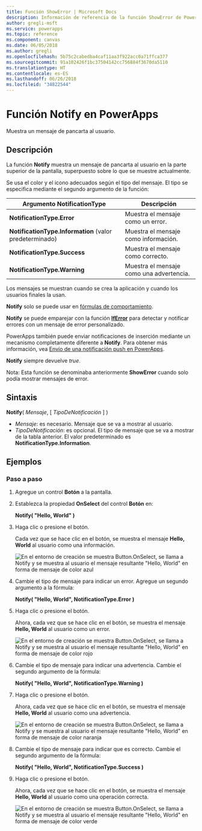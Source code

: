 ```yaml
---
title: Función ShowError | Microsoft Docs
description: Información de referencia de la función ShowError de PowerApps, con sintaxis y ejemplos
author: gregli-msft
ms.service: powerapps
ms.topic: reference
ms.component: canvas
ms.date: 06/05/2018
ms.author: gregli
ms.openlocfilehash: 5b75c2cabedba4caf11aa3f922acc0a71ffca377
ms.sourcegitcommit: 91a102426f1bc37504142cc756884f3670da5110
ms.translationtype: HT
ms.contentlocale: es-ES
ms.lasthandoff: 06/26/2018
ms.locfileid: "34822544"
---
```

# <a name="notify-function-in-powerapps"></a>Función Notify en PowerApps
Muestra un mensaje de pancarta al usuario.

## <a name="description"></a>Descripción
La función **Notify** muestra un mensaje de pancarta al usuario en la parte superior de la pantalla, superpuesto sobre lo que se muestre actualmente.  

Se usa el color y el icono adecuados según el tipo del mensaje.   El tipo se especifica mediante el segundo argumento de la función:

| Argumento NotificationType | Descripción |
| --- | --- |
| **NotificationType.Error** | Muestra el mensaje como un error. |
| **NotificationType.Information** (valor predeterminado) | Muestra el mensaje como información.  |
| **NotificationType.Success** | Muestra el mensaje como correcto. |
| **NotificationType.Warning** | Muestra el mensaje como una advertencia. |

Los mensajes se muestran cuando se crea la aplicación y cuando los usuarios finales la usan.

**Notify** solo se puede usar en [fórmulas de comportamiento](../working-with-formulas-in-depth.md).

**Notify** se puede emparejar con la función [**IfError**](function-iferror.md) para detectar y notificar errores con un mensaje de error personalizado.

PowerApps también puede enviar notificaciones de inserción mediante un mecanismo completamente diferente a **Notify**.  Para obtener más información, vea [Envío de una notificación push en PowerApps](../add-notifications.md).

**Notify** siempre devuelve *true*.

Nota: Esta función se denominaba anteriormente **ShowError** cuando solo podía mostrar mensajes de error.

## <a name="syntax"></a>Sintaxis
**Notify**( *Mensaje*, [ *TipoDeNotificación* ] )

* *Mensaje*: es necesario.  Mensaje que se va a mostrar al usuario.
* *TipoDeNotificación*: es opcional.  El tipo de mensaje que se va a mostrar de la tabla anterior.  El valor predeterminado es **NotificationType.Information**.  

## <a name="examples"></a>Ejemplos

### <a name="step-by-step"></a>Paso a paso

1. Agregue un control **Botón** a la pantalla.

2. Establezca la propiedad **OnSelect** del control **Botón** en:

    **Notify( "Hello, World" )**

3. Haga clic o presione el botón.  

    Cada vez que se hace clic en el botón, se muestra el mensaje **Hello, World** al usuario como una información.

    ![En el entorno de creación se muestra Button.OnSelect, se llama a Notify y se muestra al usuario el mensaje resultante "Hello, World" en forma de mensaje de color azul](media/function-showerror/hello-world.png)

4. Cambie el tipo de mensaje para indicar un error.  Agregue un segundo argumento a la fórmula:

    **Notify( "Hello, World", NotificationType.Error )**

5. Haga clic o presione el botón.

    Ahora, cada vez que se hace clic en el botón, se muestra el mensaje **Hello, World** al usuario como un error.

    ![En el entorno de creación se muestra Button.OnSelect, se llama a Notify y se muestra al usuario el mensaje resultante "Hello, World" en forma de mensaje de color rojo](media/function-showerror/hello-world-error.png)

4. Cambie el tipo de mensaje para indicar una advertencia.  Cambie el segundo argumento de la fórmula:

    **Notify( "Hello, World", NotificationType.Warning )**

5. Haga clic o presione el botón.

    Ahora, cada vez que se hace clic en el botón, se muestra el mensaje **Hello, World** al usuario como una advertencia.

    ![En el entorno de creación se muestra Button.OnSelect, se llama a Notify y se muestra al usuario el mensaje resultante "Hello, World" en forma de mensaje de color naranja](media/function-showerror/hello-world-warning.png)

4. Cambie el tipo de mensaje para indicar que es correcto.  Cambie el segundo argumento de la fórmula:

    **Notify( "Hello, World", NotificationType.Success )**

5. Haga clic o presione el botón.

    Ahora, cada vez que se hace clic en el botón, se muestra el mensaje **Hello, World** al usuario como una operación correcta.

    ![En el entorno de creación se muestra Button.OnSelect, se llama a Notify y se muestra al usuario el mensaje resultante "Hello, World" en forma de mensaje de color verde](media/function-showerror/hello-world-success.png)
